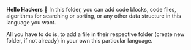 **Hello Hackers** 👋
In this folder, you can add code blocks, code files, algorithms for searching or sorting, or any other data structure in this language you want.

All you have to do is, to add a file in their respective folder (create new folder, if not already) in your own this particular language.
